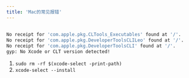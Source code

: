 ```yaml
---
title: 'Mac的常见报错'
---
```


##
```sh
No receipt for 'com.apple.pkg.CLTools_Executables' found at '/'.
No receipt for 'com.apple.pkg.DeveloperToolsCLILeo' found at '/'.
No receipt for 'com.apple.pkg.DeveloperToolsCLI' found at '/'.
gyp: No Xcode or CLT version detected!
```
1. `sudo rm -rf $(xcode-select -print-path)`
2. `xcode-select --install`